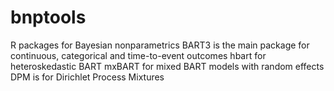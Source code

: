 # bnptools
R packages for Bayesian nonparametrics
BART3 is the main package for continuous, categorical and time-to-event outcomes
hbart for heteroskedastic BART
mxBART for mixed BART models with random effects
DPM is for Dirichlet Process Mixtures
